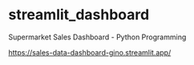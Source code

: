 # streamlit_dashboard

Supermarket Sales Dashboard - Python Programming

https://sales-data-dashboard-gino.streamlit.app/





